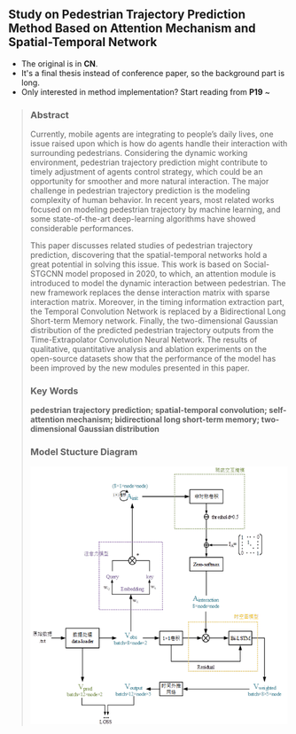 ## Study on Pedestrian Trajectory Prediction Method Based on Attention Mechanism and Spatial-Temporal Network

-  The original is in **CN**. 
-  It's a final thesis instead of conference paper, so the background part is long. 
-  Only interested in method implementation? Start reading from **P19** ~ 
> ### Abstract 
> 
>  <tab>Currently, mobile agents are integrating to people’s daily lives, one issue raised upon which is how do agents handle their interaction with surrounding pedestrians. Considering the dynamic working environment, pedestrian trajectory prediction might contribute to timely adjustment of agents control strategy, which could be an opportunity for smoother and more natural interaction. The major challenge in pedestrian trajectory prediction is the modeling complexity of human behavior. In recent years, most related works focused on modeling pedestrian trajectory by machine learning, and some state-of-the-art deep-learning algorithms have showed considerable performances.   
>  
> This paper discusses related studies of pedestrian trajectory prediction, discovering that the spatial-temporal networks hold a great potential in solving this issue. This work is based on Social-STGCNN model proposed in 2020, to which, an attention module is introduced to model the dynamic interaction between pedestrian. The new framework replaces the dense interaction matrix with sparse interaction matrix. Moreover, in the timing information extraction part, the Temporal Convolution Network is replaced by a Bidirectional Long Short-term Memory network. Finally, the two-dimensional Gaussian distribution of the predicted pedestrian trajectory outputs from the Time-Extrapolator Convolution Neural Network. The results of qualitative, quantitative analysis and ablation experiments on the open-source datasets show that the performance of the model has been improved by the new modules presented in this paper.  
> 
> ### Key Words 
> **pedestrian trajectory prediction; spatial-temporal convolution; self-attention mechanism; bidirectional long short-term memory; two-dimensional Gaussian distribution**
> ### Model Stucture Diagram
> ![image](https://github.com/Zhou-owl/arxiv-undergrad-thesis/blob/main/model%20structure.png)
